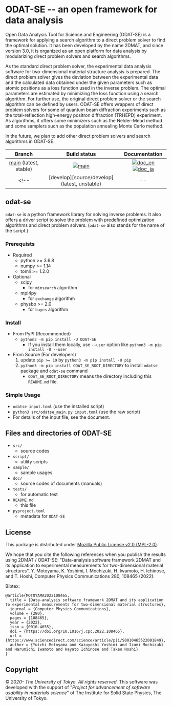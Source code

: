 # ODAT-SE -- an open framework for data analysis

Open Data Analysis Tool for Science and Engineering (ODAT-SE) is a framework for applying a search algorithm to a direct problem solver to find the optimal solution. It has been developed by the name 2DMAT, and since version 3.0, it is organized as an open platform for data analysis by modularizing direct problem solvers and search algorithms.

As the standard direct problem solver, the experimental data analysis software for two-dimensional material structure analysis is prepared.
The direct problem solver gives the deviation between the experimental data and the calculated data obtained under the given parameters such as atomic positions as a loss function used in the inverse problem.
The optimal parameters are estimated by minimizing the loss function using a search algorithm.
For further use, the original direct problem solver or the search algorithm can be defined by users.
ODAT-SE offers wrappers of direct problem solvers for some of quantum beam diffraction experiments such as the total-reflection high-energy positron diffraction (TRHEPD) experiment.
As algorithms, it offers some minimizers such as the Nelder-Mead method and some samplers such as the population annealing Monte Carlo method.

In the future, we plan to add other direct problem solvers and search algorithms in ODAT-SE.

| Branch |                Build status                 |                                       Documentation                                       |
| :----: | :-----------------------------------------: | :---------------------------------------------------------------------------------------: |
| [main][source/main] (latest, stable) | [![main][ci/main/badge]][ci/main/uri] |        [![doc_en][doc/en/badge]][doc/main/en/uri] [![doc_ja][doc/ja/badge]][doc/main/ja/uri]        |
<!-- | [develop][source/develop] (latest, unstable) |                     --                      | [![doc_en][doc/en/badge]][doc/develop/en/uri] [![doc_ja][doc/ja/badge]][doc/develop/ja/uri] | -->

## odat-se

`odat-se` is a python framework library for solving inverse problems.
It also offers a driver script to solve the problem with predefined optimization algorithms and direct problem solvers. (`odat-se` also stands for the name of the script.)

### Prerequists

- Required
  - python >= 3.6.8
  - numpy >= 1.14
  - tomli >= 1.2.0
- Optional
  - scipy
    - for `minsearch` algorithm
  - mpi4py
    - for `exchange` algorithm
  - physbo >= 2.0
    - for `bayes` algorithm

### Install

- From PyPI (Recommended)
  - `python3 -m pip install -U ODAT-SE`
    - If you install them locally, use `--user` option like `python3 -m pip install -U --user`
- From Source (For developers)
  1. update `pip >= 19` by `python3 -m pip install -U pip`
  2. `python3 -m pip install ODAT_SE_ROOT_DIRECTORY` to install `odatse` package and `odat-se` command
      - `ODAT_SE_ROOT_DIRECTORY` means the directory including this `README.md` file.

### Simple Usage

- `odatse input.toml` (use the installed script)
- `python3 src/odatse_main.py input.toml` (use the raw script)
- For details of the input file, see the document.

## Files and directories of ODAT-SE

- `src/`
  - source codes
- `script/`
  - utility scripts
- `sample/`
  - sample usages
- `doc/`
  - source codes of documents (manuals)
- `tests/`
  - for automatic test
- `README.md`
  - this file
- `pyproject.toml`
  - metadata for `ODAT-SE`

## License

This package is distributed under [Mozilla Public License v2.0 (MPL-2.0)][MPLv2].

We hope that you cite the following references when you publish the results using 2DMAT / ODAT-SE:
"Data-analysis software framework 2DMAT and its application to experimental measurements for two-dimensional material structures",
Y. Motoyama, K. Yoshimi, I. Mochizuki, H. Iwamoto, H. Ichinose, and T. Hoshi, Computer Physics Communications 280, 108465 (2022).

Bibtex:
```
@article{MOTOYAMA2022108465,
  title = {Data-analysis software framework 2DMAT and its application to experimental measurements for two-dimensional material structures},
  journal = {Computer Physics Communications},
  volume = {280},
  pages = {108465},
  year = {2022},
  issn = {0010-4655},
  doi = {https://doi.org/10.1016/j.cpc.2022.108465},
  url = {https://www.sciencedirect.com/science/article/pii/S0010465522001849},
  author = {Yuichi Motoyama and Kazuyoshi Yoshimi and Izumi Mochizuki and Harumichi Iwamoto and Hayato Ichinose and Takeo Hoshi}
}
```

## Copyright

© *2020- The University of Tokyo. All rights reserved.*
This software was developed with the support of "*Project for advancement of software usability in materials science*" of The Institute for Solid State Physics, The University of Tokyo.

[source/main]: https://github.com/issp-center-dev/ODAT-SE/
<!-- [source/develop]: https://github.com/issp-center-dev/ODAT-SE/tree/develop -->
[ci/main/badge]: https://github.com/issp-center-dev/ODAT-SE/workflows/Test/badge.svg?branch=main
[ci/main/uri]: https://github.com/issp-center-dev/ODAT-SE/actions?query=branch%3Amain
[doc/en/badge]: https://img.shields.io/badge/doc-English-blue.svg
[doc/ja/badge]: https://img.shields.io/badge/doc-Japanese-blue.svg
[doc/main/en/uri]: https://issp-center-dev.github.io/ODAT-SE/manual/main/en/index.html
[doc/main/ja/uri]: https://issp-center-dev.github.io/ODAT-SE/manual/main/ja/index.html
<!-- [doc/develop/en/uri]: https://issp-center-dev.github.io/ODAT-SE/manual/develop/en/index.html -->
<!-- [doc/develop/ja/uri]: https://issp-center-dev.github.io/ODAT-SE/manual/develop/ja/index.html -->
[MPLv2]: https://www.mozilla.org/en-US/MPL/2.0/